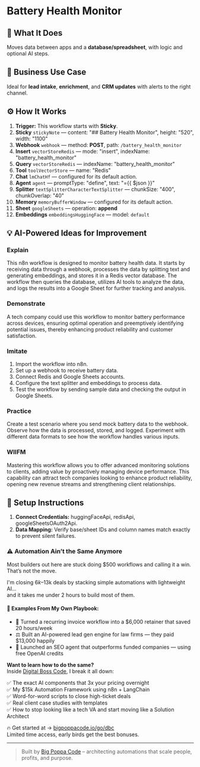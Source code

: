 # Battery Health Monitor
  ## 🚀 What It Does
  Moves data between apps and a **database/spreadsheet**, with logic and optional AI steps.
  
  ## 💼 Business Use Case
  Ideal for **lead intake**, **enrichment**, and **CRM updates** with alerts to the right channel.
  
  ## ⚙️ How It Works
  1. **Trigger:** This workflow starts with **Sticky**.
  2. **Sticky** `stickyNote` — content: "## Battery Health Monitor", height: "520", width: "1100"
3. **Webhook** `webhook` — method: **POST**, path: `/battery_health_monitor`
4. **Insert** `vectorStoreRedis` — mode: "insert", indexName: "battery_health_monitor"
5. **Query** `vectorStoreRedis` — indexName: "battery_health_monitor"
6. **Tool** `toolVectorStore` — name: "Redis"
7. **Chat** `lmChatHf` — configured for its default action.
8. **Agent** `agent` — promptType: "define", text: "={{ $json }}"
9. **Splitter** `textSplitterCharacterTextSplitter` — chunkSize: "400", chunkOverlap: "40"
10. **Memory** `memoryBufferWindow` — configured for its default action.
11. **Sheet** `googleSheets` — operation: **append**
12. **Embeddings** `embeddingsHuggingFace` — model: `default`
  
  ## 💡 AI-Powered Ideas for Improvement
  ### Explain
This n8n workflow is designed to monitor battery health data. It starts by receiving data through a webhook, processes the data by splitting text and generating embeddings, and stores it in a Redis vector database. The workflow then queries the database, utilizes AI tools to analyze the data, and logs the results into a Google Sheet for further tracking and analysis.

### Demonstrate
A tech company could use this workflow to monitor battery performance across devices, ensuring optimal operation and preemptively identifying potential issues, thereby enhancing product reliability and customer satisfaction.

### Imitate
1. Import the workflow into n8n.
2. Set up a webhook to receive battery data.
3. Connect Redis and Google Sheets accounts.
4. Configure the text splitter and embeddings to process data.
5. Test the workflow by sending sample data and checking the output in Google Sheets.

### Practice
Create a test scenario where you send mock battery data to the webhook. Observe how the data is processed, stored, and logged. Experiment with different data formats to see how the workflow handles various inputs.

### WIIFM
Mastering this workflow allows you to offer advanced monitoring solutions to clients, adding value by proactively managing device performance. This capability can attract tech companies looking to enhance product reliability, opening new revenue streams and strengthening client relationships.
  
  ## 🔧 Setup Instructions
  1. **Connect Credentials:** huggingFaceApi, redisApi, googleSheetsOAuth2Api.
2. **Data Mapping:** Verify base/sheet IDs and column names match exactly to prevent silent failures.
  
### ⚠️ Automation Ain’t the Same Anymore

Most builders out here are stuck doing $500 workflows and calling it a win.  
That’s not the move.  

I'm closing $6k–$13k deals by stacking simple automations with lightweight AI...  
and it takes me under 2 hours to build most of them.

#### 🧠 Examples From My Own Playbook:
- 🔁 Turned a recurring invoice workflow into a $6,000 retainer that saved 20 hours/week  
- ⚖️ Built an AI-powered lead gen engine for law firms — they paid $13,000 happily  
- 🚀 Launched an SEO agent that outperforms funded companies — using free OpenAI credits  

**Want to learn how to do the same?**  
Inside [Digital Boss Code](https://bigpoppacode.io/go/dbc), I break it all down:

✅ The exact AI components that 3x your pricing overnight  
✅ My $15k Automation Framework using n8n + LangChain  
✅ Word-for-word scripts to close high-ticket deals  
✅ Real client case studies with templates  
✅ How to stop looking like a tech VA and start moving like a Solution Architect  

🔥 Get started at → [bigpoppacode.io/go/dbc](https://bigpoppacode.io/go/dbc)  
Limited time access, early birds get the best bonuses.

---
> Built by [Big Poppa Code](https://bigpoppacode.io) – architecting automations that scale people, profits, and purpose.
  